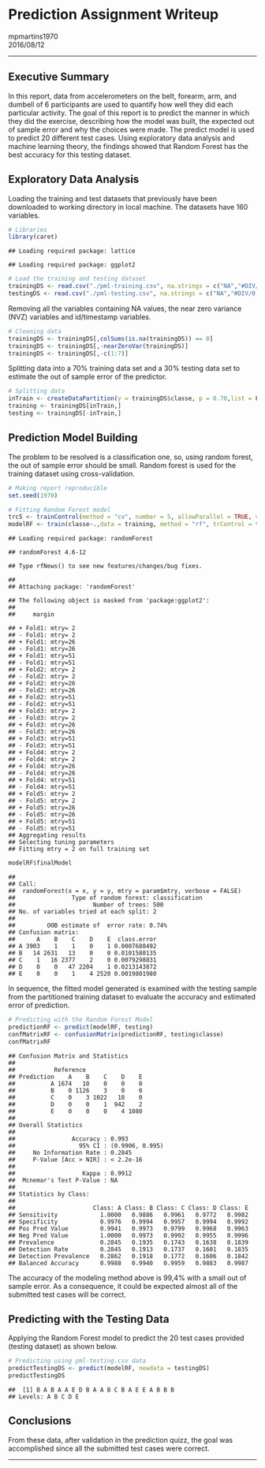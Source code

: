 # Prediction Assignment Writeup
mpmartins1970  
2016/08/12  

********************************************************************************

## Executive Summary

In this report, data from accelerometers on the belt, forearm, arm, and dumbell of 6 participants are used to quantify how well they did each particular activity. The goal of this report is to predict the manner in which they did the exercise, describing how the model was built, the expected out of sample error and why the choices were made. The predict model is used to predict 20 different test cases. Using exploratory data analysis and machine learning theory, the findings showed that Random Forest has the best accuracy for this testing dataset.

## Exploratory Data Analysis

Loading the training and test datasets that previously have been downloaded to working directory in local machine. The datasets have 160 variables.


```r
# Libraries
library(caret)
```

```
## Loading required package: lattice
```

```
## Loading required package: ggplot2
```

```r
# Load the training and testing dataset
trainingDS <- read.csv("./pml-training.csv", na.strings = c("NA","#DIV/0!"))
testingDS <- read.csv("./pml-testing.csv", na.strings = c("NA","#DIV/0!"))
```

Removing all the variables containing NA values, the near zero variance (NVZ) variables and id/timestamp variables.


```r
# Cleaning data
trainingDS <- trainingDS[,colSums(is.na(trainingDS)) == 0]
trainingDS <- trainingDS[,-nearZeroVar(trainingDS)]
trainingDS <- trainingDS[,-c(1:7)]
```

Splitting data into a 70% training data set and a 30% testing data set to estimate the out of sample error of the predictor.


```r
# Splitting data
inTrain <- createDataPartition(y = trainingDS$classe, p = 0.70,list = F)
training <- trainingDS[inTrain,] 
testing <- trainingDS[-inTrain,] 
```

## Prediction Model Building

The problem to be resolved is a classification one, so, using random forest, the out of sample error should be small. Random forest is used for the training dataset using cross-validation. 


```r
# Making report reproducible
set.seed(1970)

# Fitting Random Forest model
trc5 <- trainControl(method = "cv", number = 5, allowParallel = TRUE, verbose = TRUE)
modelRF <- train(classe~.,data = training, method = "rf", trControl = trc5, verbose = FALSE)
```

```
## Loading required package: randomForest
```

```
## randomForest 4.6-12
```

```
## Type rfNews() to see new features/changes/bug fixes.
```

```
## 
## Attaching package: 'randomForest'
```

```
## The following object is masked from 'package:ggplot2':
## 
##     margin
```

```
## + Fold1: mtry= 2 
## - Fold1: mtry= 2 
## + Fold1: mtry=26 
## - Fold1: mtry=26 
## + Fold1: mtry=51 
## - Fold1: mtry=51 
## + Fold2: mtry= 2 
## - Fold2: mtry= 2 
## + Fold2: mtry=26 
## - Fold2: mtry=26 
## + Fold2: mtry=51 
## - Fold2: mtry=51 
## + Fold3: mtry= 2 
## - Fold3: mtry= 2 
## + Fold3: mtry=26 
## - Fold3: mtry=26 
## + Fold3: mtry=51 
## - Fold3: mtry=51 
## + Fold4: mtry= 2 
## - Fold4: mtry= 2 
## + Fold4: mtry=26 
## - Fold4: mtry=26 
## + Fold4: mtry=51 
## - Fold4: mtry=51 
## + Fold5: mtry= 2 
## - Fold5: mtry= 2 
## + Fold5: mtry=26 
## - Fold5: mtry=26 
## + Fold5: mtry=51 
## - Fold5: mtry=51 
## Aggregating results
## Selecting tuning parameters
## Fitting mtry = 2 on full training set
```

```r
modelRF$finalModel
```

```
## 
## Call:
##  randomForest(x = x, y = y, mtry = param$mtry, verbose = FALSE) 
##                Type of random forest: classification
##                      Number of trees: 500
## No. of variables tried at each split: 2
## 
##         OOB estimate of  error rate: 0.74%
## Confusion matrix:
##      A    B    C    D    E  class.error
## A 3903    1    1    0    1 0.0007680492
## B   14 2631   13    0    0 0.0101580135
## C    1   16 2377    2    0 0.0079298831
## D    0    0   47 2204    1 0.0213143872
## E    0    0    1    4 2520 0.0019801980
```

In sequence, the fitted model generated is examined with the testing sample from the partitioned training dataset to evaluate the accuracy and estimated error of prediction.


```r
# Predicting with the Random Forest Model
predictionRF <- predict(modelRF, testing)
confMatrixRF <- confusionMatrix(predictionRF, testing$classe)
confMatrixRF
```

```
## Confusion Matrix and Statistics
## 
##           Reference
## Prediction    A    B    C    D    E
##          A 1674   10    0    0    0
##          B    0 1126    3    0    0
##          C    0    3 1022   18    0
##          D    0    0    1  942    2
##          E    0    0    0    4 1080
## 
## Overall Statistics
##                                          
##                Accuracy : 0.993          
##                  95% CI : (0.9906, 0.995)
##     No Information Rate : 0.2845         
##     P-Value [Acc > NIR] : < 2.2e-16      
##                                          
##                   Kappa : 0.9912         
##  Mcnemar's Test P-Value : NA             
## 
## Statistics by Class:
## 
##                      Class: A Class: B Class: C Class: D Class: E
## Sensitivity            1.0000   0.9886   0.9961   0.9772   0.9982
## Specificity            0.9976   0.9994   0.9957   0.9994   0.9992
## Pos Pred Value         0.9941   0.9973   0.9799   0.9968   0.9963
## Neg Pred Value         1.0000   0.9973   0.9992   0.9955   0.9996
## Prevalence             0.2845   0.1935   0.1743   0.1638   0.1839
## Detection Rate         0.2845   0.1913   0.1737   0.1601   0.1835
## Detection Prevalence   0.2862   0.1918   0.1772   0.1606   0.1842
## Balanced Accuracy      0.9988   0.9940   0.9959   0.9883   0.9987
```

The accuracy of the modeling method above is 99,4% with a small out of sample error. As a consequence, it could be expected almost all of the submitted test cases will be correct.

## Predicting with the Testing Data

Applying the Random Forest model to predict the 20 test cases provided (testing dataset) as shown below.


```r
# Predicting using pml-testing.csv data
predictTestingDS <- predict(modelRF, newdata = testingDS)
predictTestingDS
```

```
##  [1] B A B A A E D B A A B C B A E E A B B B
## Levels: A B C D E
```

## Conclusions

From these data, after validation in the prediction quizz, the goal was accomplished since all the submitted test cases were correct.


********************************************************************************

